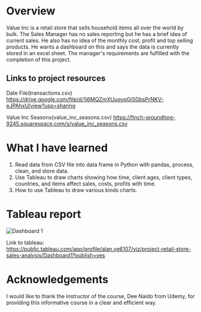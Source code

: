 # Overview
Value Inc is a retail store that sells household items all over the world by bulk. The Sales Manager has no sales reporting but he has a brief idea of current sales.
He also has no idea of the monthly cost, profit and top selling products. He wants a dashboard on this and says the data is currently stored in an excel sheet. The  manager's requirements are fulfilled with the completion of this project.

## Links to project resources
Date File(transactions.csv)
https://drive.google.com/file/d/1i6MQZmXUuqyqGjSGbsPrNKV-eJPAhxU/view?usp=sharing

Value Inc Seasons(value_inc_seasons.csv)
https://finch-groundhog-9245.squarespace.com/s/value_inc_seasons.csv

# What I have learned
1. Read data from CSV file into data frame in Python with pandas, process, clean, and store data.
2. Use Tableau to draw charts showing how time, client ages, client types, countries, and items affect sales, costs, profits with time.
3. How to use Tableau to draw various kinds charts.

# Tableau report
![Dashboard 1](https://user-images.githubusercontent.com/76865032/213977209-a3c66e01-953e-4997-96cf-9842edef2d87.png)

Link to tableau:
https://public.tableau.com/app/profile/alan.ye6107/viz/project-retail-store-sales-analysis/Dashboard1?publish=yes

# Acknowledgements
I would like to thank the instructor of the course, Dee Naido from Udemy, for providing this informative course in a clear and efficient way.
